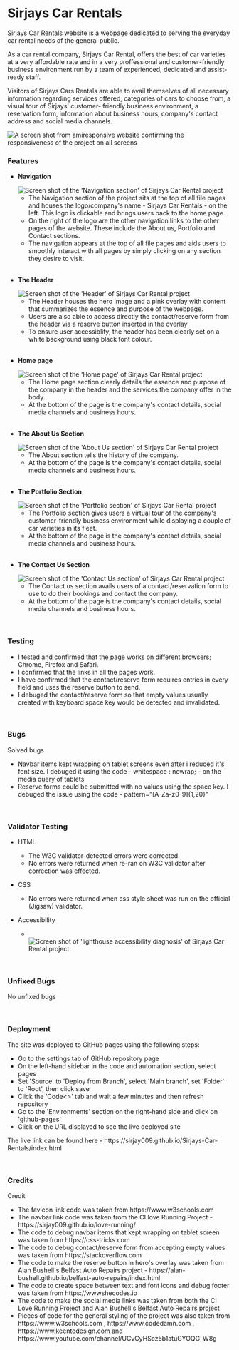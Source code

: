 <h1>Sirjays Car Rentals</h1>

<p>Sirjays Car Rentals website is a webpage dedicated to serving the everyday car rental needs of the general public.
</p>
<p>As a car rental company, Sirjays Car Rental, offers the best of car varieties at a very affordable rate and in a very proffessional and customer-friendly business environment run by a team of experienced, dedicated and assist-ready staff.</p>

<p>Visitors of Sirjays Cars Rentals are able to avail themselves of all necessary information regarding services offered, categories of cars to choose from, a visual tour of Sirjays' customer- friendly business environment, a reservation form, information about business hours, company's contact address and social media channels.</p>

<img src="docs/readme.images/testing.images/jpeg-optimizer_Capture.PNG" alt="A screen shot from amiresponsive website confirming the responsiveness of the project on all screens">
<br>

<h3>Features</h3>

<ul>
<li>
<p><strong>Navigation</strong></p>
<img src="docs/readme.images/jpeg-optimizer_Navigation.PNG" alt="Screen shot of the 'Navigation section' of Sirjays Car Rental project">
<ul>
<li>The Navigation section of the project sits at the top of all file pages and houses the logo/company's name - Sirjays Car Rentals - on the left. This logo is clickable and brings users back to the home page.</li>
<li>On the right of the logo are the other navigation links to the other pages of the website. These include the About us, Portfolio and Contact sections.</li>
<li>The navigation appears at the top of all file pages and aids users to smoothly interact with all pages by simply clicking on any section they desire to visit.</li>
</ul>
</li>
<br>

<li>
<p><strong>The Header</strong></p>
<img src="docs/readme.images/jpeg-optimizer_Header1.jpg" alt="Screen shot of the 'Header' of Sirjays Car Rental project">
<ul>
<li>The Header houses the hero image and a pink overlay with content that summarizes the essence and purpose of the webpage.</li>
<li>Users are also able to access directly the contact/reserve form from the header via a reserve button inserted in the overlay</li>
<li>To ensure user accessiblity, the header has been clearly set on a white background using black font colour.</li>
</ul>
</li>
<br>

<li>
<p><strong>Home page</strong></p>
<img src="docs/readme.images/jpeg-optimizer_HomePage.PNG" alt="Screen shot of the 'Home page' of Sirjays Car Rental project">
<ul>
<li>The Home page section clearly details the essence and purpose of the company in the header and the services the company offer in the body.</li>
<li>At the bottom of the page is the company's contact details, social media channels and business hours.</li>
</ul>
</li>
<br>

<li>
<p><strong>The About Us Section</strong></p>
<img src="docs/readme.images/jpeg-optimizer_AboutUs.PNG" alt="Screen shot of the 'About Us section' of Sirjays Car Rental project">
<ul>
<li>The About section tells the history of the company.</li>
<li>At the bottom of the page is the company's contact details, social media channels and business hours.</li>
</ul>
</li>
<br>

<li>
<p><strong>The Portfolio Section</strong></p>
<img src="docs/readme.images/jpeg-optimizer_Portfolio.PNG" alt="Screen shot of the 'Portfolio section' of Sirjays Car Rental project">
<ul>
<li>The Portfolio section gives users a virtual tour of the company's customer-friendly business environment while displaying a couple of car varieties in its fleet.</li>
<li>At the bottom of the page is the company's contact details, social media channels and business hours.</li>
</ul>
</li>
<br>

<li>
<p><strong>The Contact Us Section</strong></p>
<img src="docs/readme.images/jpeg-optimizer_ContactUs.PNG" alt="Screen shot of the 'Contact Us section' of Sirjays Car Rental project">
<ul>
<li>The Contact us section avails users of a contact/reservation form to use to do their bookings and contact the company.</li>
<li>At the bottom of the page is the company's contact details, social media channels and business hours.</li>
</ul>
</li>
</ul>
<br>

<h3>Testing</h3>
<ul>
<li>I tested and confirmed that the page works on different browsers; Chrome, Firefox and Safari.</li>
<li>I confirmed that the links in all the pages work.</li>
<li>I have confirmed that the contact/reserve form requires entries in every field and uses the reserve button to send.</li>
<li>I debuged the contact/reserve form so that empty values usually created with keyboard space key would be detected and invalidated.</li>
</ul>
<br>

<h3>Bugs</h3>
<p>Solved bugs</p>
<ul>
<li>Navbar items kept wrapping on tablet screens even after i reduced it's font size. I debuged it using the code - whitespace : nowrap; - on the media query of tablets</li>
<li>Reserve forms could be submitted with no values using the space key. I debuged the issue using the code - pattern="[A-Za-z0-9]{1,20}"</li>
</ul>
<br>

<h3>Validator Testing</h3>
<ul>
<li><p>HTML</p>
<ul>
<li>The W3C validator-detected errors were corrected.</li>
<li>No errors were returned when re-ran on W3C validator after correction was effected.</li>
</ul>
</li>

<li><p>CSS</p>
<ul>
<li>No errors were returned when css style sheet was run on the official (Jigsaw) validator.</li>
</ul>
</li>

<li><p>Accessibility</p>
<ul>
<li></li>
<img src="docs/readme.images/testing.images/jpeg-optimizer_Lighhouse1.PNG" alt="Screen shot of 'lighthouse accessibility diagnosis' of Sirjays Car Rental project">
</ul>
</li>

</ul>
<br>

<h3>Unfixed Bugs</h3>
<p>No unfixed bugs</p>
<br>

<h3>Deployment</h3>
<p>The site was deployed to GitHub pages using the following steps:</p>
<ul>
<li>Go to the settings tab of GitHub repository page</li>
<li>On the left-hand sidebar in the code and automation section, select pages</li>
<li>Set 'Source' to 'Deploy from Branch', select 'Main branch', set 'Folder' to 'Root', then click save</li>
<li>Click the 'Code<>' tab and wait a few minutes and then refresh repository</li>
<li>Go to the 'Environments' section on the right-hand side and click on 'github-pages'</li>
<li>Click on the URL displayed to see the live deployed site</li>
</ul>
<p>The live link can be found here - https://sirjay009.github.io/Sirjays-Car-Rentals/index.html</p>
<br>
<h3>Credits</h3>
<p>Credit</p>
<ul>
<li>The favicon link code was taken from https://www.w3schools.com</li>
<li>The navbar link code was taken from the CI love Running Project - https://sirjay009.github.io/love-running/</li>
<li>The code to debug navbar items that kept wrapping on tablet screen was taken from https://css-tricks.com</li>
<li>The code to debug contact/reserve form from accepting empty values was taken from https://stackoverflow.com</li>
<li>The code to make the reserve button in hero's overlay was taken from Alan Bushell's Belfast Auto Repairs project - https://alan-bushell.github.io/belfast-auto-repairs/index.html</li>
<li>The code to create space between text and font icons and debug footer was taken from https://wwwshecodes.io</li>
<li>The code to make the social media links was taken from both the CI Love Running Project and Alan Bushell's Belfast Auto Repairs project</li>
<li>Pieces of code for the general styling of the project was also taken from https://www.w3schools.com , https://www.codedamn.com , https://www.keentodesign.com and https://www.youtube.com/channel/UCvCyHScz5b1atuGYOQG_W8g</li>
</ul>


